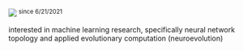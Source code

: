 ![](https://komarev.com/ghpvc/?username=kevin&color=ffabb7&style=flat-square)
<sup>since 6/21/2021</sup>

interested in machine learning research, specifically neural network topology and applied evolutionary computation (neuroevolution)
